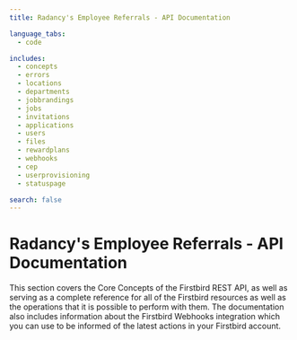 ```yaml
---
title: Radancy's Employee Referrals - API Documentation

language_tabs:
  - code

includes:
  - concepts
  - errors
  - locations
  - departments
  - jobbrandings
  - jobs
  - invitations
  - applications
  - users
  - files
  - rewardplans
  - webhooks
  - cep
  - userprovisioning
  - statuspage

search: false
---
```


# Radancy's Employee Referrals - API Documentation

This section covers the Core Concepts of the Firstbird REST API, as well as serving as a complete reference for all of the Firstbird resources as well as the operations that it is possible to perform with them. The documentation also includes information about the Firstbird Webhooks integration which you can use to be informed of the latest actions in your Firstbird account.
